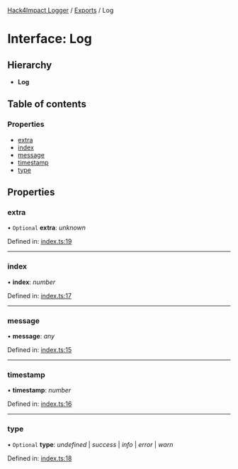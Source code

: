 [Hack4Impact Logger](https://github.com/YashTotale/logger/tree/main/docs/README.md) / [Exports](https://github.com/YashTotale/logger/tree/main/docs/modules.md) / Log

# Interface: Log

## Hierarchy

- **Log**

## Table of contents

### Properties

- [extra](https://github.com/YashTotale/logger/tree/main/docs/interfaces/log.md#extra)
- [index](https://github.com/YashTotale/logger/tree/main/docs/interfaces/log.md#index)
- [message](https://github.com/YashTotale/logger/tree/main/docs/interfaces/log.md#message)
- [timestamp](https://github.com/YashTotale/logger/tree/main/docs/interfaces/log.md#timestamp)
- [type](https://github.com/YashTotale/logger/tree/main/docs/interfaces/log.md#type)

## Properties

### extra

• `Optional` **extra**: _unknown_

Defined in: [index.ts:19](https://github.com/YashTotale/logger/blob/efba0b2/src/index.ts#L19)

---

### index

• **index**: _number_

Defined in: [index.ts:17](https://github.com/YashTotale/logger/blob/efba0b2/src/index.ts#L17)

---

### message

• **message**: _any_

Defined in: [index.ts:15](https://github.com/YashTotale/logger/blob/efba0b2/src/index.ts#L15)

---

### timestamp

• **timestamp**: _number_

Defined in: [index.ts:16](https://github.com/YashTotale/logger/blob/efba0b2/src/index.ts#L16)

---

### type

• `Optional` **type**: _undefined_ \| _success_ \| _info_ \| _error_ \| _warn_

Defined in: [index.ts:18](https://github.com/YashTotale/logger/blob/efba0b2/src/index.ts#L18)
